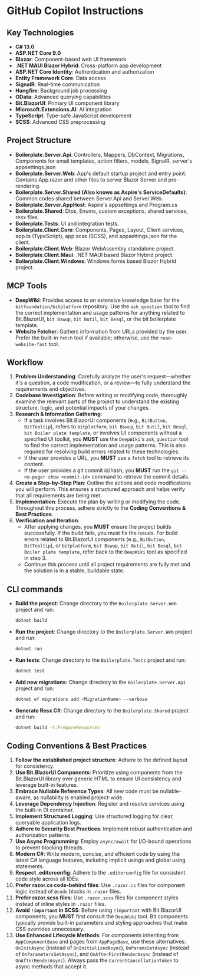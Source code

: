 # GitHub Copilot Instructions

## Key Technologies
- **C# 13.0**
- **ASP.NET Core 9.0**
- **Blazor**: Component-based web UI framework
- **.NET MAUI Blazor Hybrid**: Cross-platform app development
- **ASP.NET Core Identity**: Authentication and authorization
- **Entity Framework Core**: Data access
- **SignalR**: Real-time communication
- **Hangfire**: Background job processing
- **OData**: Advanced querying capabilities
- **Bit.BlazorUI**: Primary UI component library
- **Microsoft.Extensions.AI**: AI integration
- **TypeScript**: Type-safe JavaScript development
- **SCSS**: Advanced CSS preprocessing

## Project Structure
- **Boilerplate.Server.Api**: Controllers, Mappers, DbContext, Migrations, Components for email templates, action filters, models, SignalR, server's appsettings.json
- **Boilerplate.Server.Web**: App's default startup project and entry point. Contains App.razor and other files to server Blazor Server and pre-rendering.
- **Boilerplate.Server.Shared (Also knows as Aspire's ServiceDefaults)**: Common codes shared between Server.Api and Server.Web.
- **Boilerplate.Server.AppHost**: Aspire's appsettings and Program.cs
- **Boilerplate.Shared**: Dtos, Enums, custom exceptions, shared services, resx files.
- **Boilerplate.Tests**: UI and integration tests.
- **Boilerplate.Client.Core**: Components, Pages, Layout, Client services, app.ts (TypeScript), app.scss (SCSS), and appsettings.json for the client.
- **Boilerplate.Client.Web**: Blazor WebAssembly standalone project.
- **Boilerplate.Client.Maui**: .NET MAUI based Blazor Hybrid project.
- **Boilerplate.Client.Windows**: Windows forms based Blazor Hybrid project.

## MCP Tools
- **DeepWiki**: Provides access to an extensive knowledge base for the `bitfoundation/bitplatform` repository. Use the `ask_question` tool to find the correct implementation and usage patterns for anything related to Bit.BlazorUI, `bit Bswup`, `bit Butil`, `bit Besql`, or the bit boilerplate template.
- **Website Fetcher**: Gathers information from URLs provided by the user. Prefer the built-in `fetch` tool if available; otherwise, use the `read-website-fast` tool.

## Workflow
1.  **Problem Understanding**: Carefully analyze the user's request—whether it's a question, a code modification, or a review—to fully understand the requirements and objectives.
2.  **Codebase Investigation**: Before writing or modifying code, thoroughly examine the relevant parts of the project to understand the existing structure, logic, and potential impacts of your changes.
3.  **Research & Information Gathering**:
    *   If a task involves Bit.BlazorUI components (e.g., `BitButton`, `BitTooltip`), refers to `bitplatform`, `bit Bswup`, `bit Butil`, `bit Besql`, `bit Boiler plate template`, or involves UI components without a specified UI toolkit, you **MUST** use the `DeepWiki`'s `ask_question` tool to find the correct implementation and usage patterns. This is also required for resolving build errors related to these technologies.
    *   If the user provides a URL, you **MUST** use a `fetch` tool to retrieve its content.
    *   If the user provides a git commit id/hash, you **MUST** run the `git --no-pager show <commit-id>` command to retrieve the commit details.
4.  **Create a Step-by-Step Plan**: Outline the actions and code modifications you will perform. This ensures a structured approach and helps verify that all requirements are being met.
5.  **Implementation**: Execute the plan by writing or modifying the code. Throughout this process, adhere strictly to the **Coding Conventions & Best Practices**.
6.  **Verification and Iteration**:
    *   After applying changes, you **MUST** ensure the project builds successfully. If the build fails, you must fix the issues. For build errors related to Bit.BlazorUI components (e.g., `BitButton`, `BitTooltip`), or `bitplatform`, `bit Bswup`, `bit Butil`, `bit Besql`, `bit Boiler plate template`, refer back to the `DeepWiki` tool as specified in step 3.
    *   Continue this process until all project requirements are fully met and the solution is in a stable, buildable state.

## CLI commands
- **Build the project**: Change directory to the `Boilerplate.Server.Web` project and run:
  ```bash
  dotnet build
  ```
- **Run the project**: Change directory to the `Boilerplate.Server.Web` project and run:
  ```bash
  dotnet run
  ```
- **Run tests**: Change directory to the `Boilerplate.Tests` project and run:
  ```bash
  dotnet test
  ```
- **Add new migrations**: Change directory to the `Boilerplate.Server.Api` project and run:
  ```bash
  dotnet ef migrations add <MigrationName> --verbose
  ```
- **Generate Resx C#**: Change directory to the `Boilerplate.Shared` project and run:
  ```bash
  dotnet build -t:PrepareResources
  ```

## Coding Conventions & Best Practices
01. **Follow the established project structure**: Adhere to the defined layout for consistency.
02. **Use Bit.BlazorUI Components**: Prioritize using components from the Bit.BlazorUI library over generic HTML to ensure UI consistency and leverage built-in features.
03. **Embrace Nullable Reference Types**: All new code must be nullable-aware, as nullability is enabled project-wide.
04. **Leverage Dependency Injection**: Register and resolve services using the built-in DI container.
05. **Implement Structured Logging**: Use structured logging for clear, queryable application logs.
06. **Adhere to Security Best Practices**: Implement robust authentication and authorization patterns.
07. **Use Async Programming**: Employ `async/await` for I/O-bound operations to prevent blocking threads.
08. **Modern C#**: Write modern, concise, and efficient code by using the latest C# language features, including implicit usings and global using statements.
09. **Respect .editorconfig**: Adhere to the `.editorconfig` file for consistent code style across all IDEs.
10. **Prefer razor.cs code-behind files**: Use `.razor.cs` files for component logic instead of `@code` blocks in `.razor` files.
11. **Prefer razor.scss files**: Use `.razor.scss` files for component styles instead of inline styles in `.razor` files.
12. **Avoid `!important` in SCSS**: Before using `!important` with Bit.BlazorUI components, you **MUST** first consult the `DeepWiki` tool. Bit components typically provide built-in parameters and styling approaches that make CSS overrides unnecessary.
13. **Use Enhanced Lifecycle Methods**: For components inheriting from `AppComponentBase` and pages from `AppPageBase`, use these alternatives: `OnInitAsync` (instead of `OnInitializedAsync`), `OnParamsSetAsync` (instead of `OnParametersSetAsync`), and `OnAfterFirstRenderAsync` (instead of `OnAfterRenderAsync`). Always pass the `CurrentCancellationToken` to async methods that accept it.